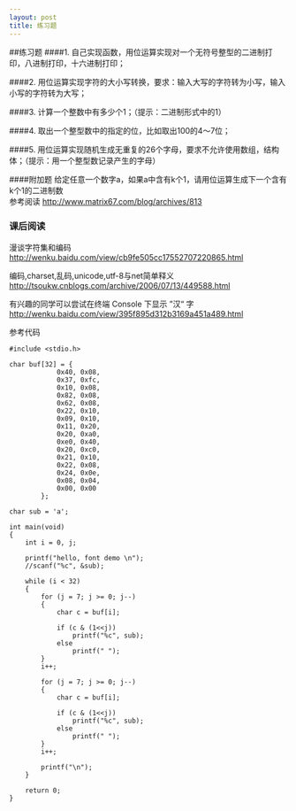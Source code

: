 ```yaml
---
layout: post
title: 练习题
---
```

##练习题
####1.
自己实现函数，用位运算实现对一个无符号整型的二进制打印，八进制打印，十六进制打印；

####2.
用位运算实现字符的大小写转换，要求：输入大写的字符转为小写，输入小写的字符转为大写；

####3.
计算一个整数中有多少个1；（提示：二进制形式中的1）

####4.
取出一个整型数中的指定的位，比如取出100的4～7位；

####5.
用位运算实现随机生成无重复的26个字母，要求不允许使用数组，结构体；（提示：用一个整型数记录产生的字母）

####附加题
给定任意一个数字a，如果a中含有k个1，请用位运算生成下一个含有k个1的二进制数 <br>
参考阅读 http://www.matrix67.com/blog/archives/813

### 课后阅读
漫谈字符集和编码 <br>
http://wenku.baidu.com/view/cb9fe505cc17552707220865.html

编码,charset,乱码,unicode,utf-8与net简单释义 <br>
http://tsoukw.cnblogs.com/archive/2006/07/13/449588.html

有兴趣的同学可以尝试在终端 Console 下显示 ”汉“ 字 <br>
http://wenku.baidu.com/view/395f895d312b3169a451a489.html

参考代码

	#include <stdio.h>
		
	char buf[32] = { 	
				0x40, 0x08,
				0x37, 0xfc,
				0x10, 0x08,
				0x82, 0x08,
				0x62, 0x08,
				0x22, 0x10,
				0x09, 0x10,
				0x11, 0x20,
				0x20, 0xa0,
				0xe0, 0x40,
				0x20, 0xc0,
				0x21, 0x10,
				0x22, 0x08,
				0x24, 0x0e,
				0x08, 0x04,
				0x00, 0x00
			};
	
	char sub = 'a';
	
	int main(void)
	{
		int i = 0, j;
	
		printf("hello, font demo \n");
		//scanf("%c", &sub);
	
		while (i < 32)
		{
			for (j = 7; j >= 0; j--)
			{
				char c = buf[i];
	
				if (c & (1<<j))
					printf("%c", sub);
				else
					printf(" ");
			}	
			i++;
	
			for (j = 7; j >= 0; j--)
			{
				char c = buf[i];
	
				if (c & (1<<j))
					printf("%c", sub);
				else
					printf(" ");
			}	
			i++;
	
			printf("\n");
		}
		
		return 0;
	}
